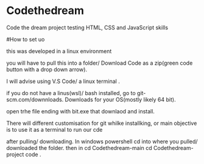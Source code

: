 # Codethedream
Code the dream project testing HTML, CSS and JavaScript skills

#How to set uo

this was developed in a linux environment

you will have to pull this into a folder/ Download Code as a zip(green code button with a drop down arrow).

I will advise using V.S Code/ a linux terminal .

if you do not have a linus(wsl)/ bash installed, go to git-scm.com/downnloads. Downloads for your OS(mostly likely 64 bit).

open trhe file ending with bit.exe that downlaod and install.

There will different customisation for git whilke installking, or main objective is to use it as a terminal to run our cde

after pulling/ downloading.
In windows powershell
cd into where you pulled/ downloaded the folder. then in
cd Codethedream-main
cd Codethedream-project
code .
